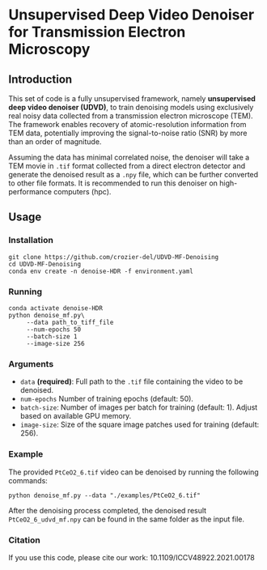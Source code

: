 # Unsupervised Deep Video Denoiser for Transmission Electron Microscopy


## Introduction
 This set of code is a fully unsupervised framework, namely **unsupervised deep video denoiser (UDVD)**, to train denoising models using exclusively real noisy data collected from a transmission electron microscope (TEM). The framework enables recovery of atomic-resolution information from TEM data, potentially improving the signal-to-noise ratio (SNR) by more than an order of magnitude.
 
 Assuming the data has minimal correlated noise, the denoiser will take a TEM movie in `.tif` format collected from a direct electron detector and generate the denoised result as a `.npy` file, which can be further converted to other file formats. It is recommended to run this denoiser on high-performance computers (hpc).

## Usage
### Installation
```shell
git clone https://github.com/crozier-del/UDVD-MF-Denoising
cd UDVD-MF-Denoising
conda env create -n denoise-HDR -f environment.yaml
```

### Running
```shell
conda activate denoise-HDR
python denoise_mf.py\
     --data path_to_tiff_file  
     --num-epochs 50
     --batch-size 1
     --image-size 256
```
### Arguments
* `data` **(required)**: Full path to the `.tif` file containing the video to be denoised.
* `num-epochs` Number of training epochs (default: 50).
* `batch-size`: Number of images per batch for training (default: 1). Adjust based on available GPU memory.
* `image-size`: Size of the square image patches used for training (default: 256).

### Example

The provided `PtCeO2_6.tif` video can be denoised by running the following commands:

```shell
python denoise_mf.py --data "./examples/PtCeO2_6.tif" 
```
After the denoising process completed, the denoised result `PtCeO2_6_udvd_mf.npy` can be found in the same folder as the input file.

### Citation

If you use this code, please cite our work: 10.1109/ICCV48922.2021.00178
